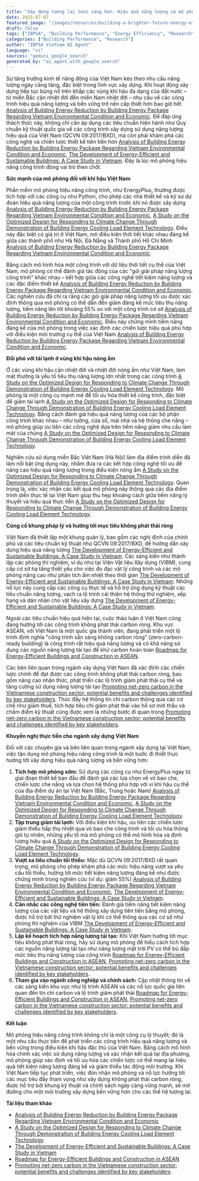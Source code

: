 ```yaml
---
title: "Xây dựng tương lai tươi sáng hơn: Hiệu quả năng lượng và mô phỏng trong lĩnh vực xây dựng tại Việt Nam"
date: 2025-07-07
featured_image: "/images/resources/building-a-brighter-future-energy-efficiency-and-simulation-in-vietnam.jpg"
draft: false
tags: ["IBPSA", "Building Performance", "Energy Efficiency", "Research", "Vietnam", "Automated Content"]
categories: ["Building Performance", "Research"]
author: "IBPSA Vietnam AI Agent"
language: "vi"
sources: "gemini_google_search"
generated_by: "ai_agent_with_google_search"
---
```

Sự tăng trưởng kinh tế năng động của Việt Nam kéo theo nhu cầu năng lượng ngày càng tăng, đặc biệt trong lĩnh vực xây dựng. Khi hoạt động xây dựng tiếp tục bùng nổ trên khắp các vùng khí hậu đa dạng của đất nước – từ miền Bắc cận nhiệt đới đến miền Nam nhiệt đới – nhu cầu về các công trình hiệu quả năng lượng và bền vững trở nên cấp thiết hơn bao giờ hết [Analysis of Building Energy Reduction by Building Energy Package Regarding Vietnam Environmental Condition and Economic](https://vertexaisearch.cloud.google.com/grounding-api-redirect/AUZIYQHENw98iiQq3uqcraASq2-aaPN5LG8Ih3bWV3qxAl7iQm7yQcIwX0ku_XVWxP7Br53QjcsbbvBoF5zff7vgMS7grGSSe29obLv2VUbqDcEZMRUQ6zBGOXIiwjhrlJGugPMYwEU=). Để đáp ứng thách thức này, không chỉ cần áp dụng các tiêu chuẩn hiện hành như Quy chuẩn kỹ thuật quốc gia về các công trình xây dựng sử dụng năng lượng hiệu quả của Việt Nam (QCVN 09:2017/BXD), mà còn phải khám phá các công nghệ và chiến lược thiết kế tiên tiến hơn [Analysis of Building Energy Reduction by Building Energy Package Regarding Vietnam Environmental Condition and Economic](https://vertexaisearch.cloud.google.com/grounding-api-redirect/AUZIYQHENw98iiQq3uqcraASq2-aaPN5LG8Ih3bWV3qxAl7iQm7yQcIwX0ku_XVWxP7Br53QjcsbbvBoF5zff7vgMS7grGSSe29obLv2VUbqDcEZMRUQ6zBGOXIiwjhrlJGugPMYwEU=), [The Development of Energy-Efficient and Sustainable Buildings: A Case Study in Vietnam](https://vertexaisearch.cloud.google.com/grounding-api-redirect/AUZIYQEPfblf9mUXErozJD4C8Ieb9OWWaEEquxBJ9-VnszZTWniv0lcfzjkw_pUz6o5lJPH6c2armLNXhda-4yqtCvVVblGOHT_jC_NyjZ7FHu3oulZ2VKKZgxMSUiwWlCZTNFMBQrdj_ZuMFrEH4f9mzxVfjtGAxL5dVZXc3HGLkOAYUZJvwagLLWwuzlsK26gWTLcVYhyMBSktRKpJCbBG8exj4Nm18wIXbA7oT5Zo10p1jqeCcsUTqYXZxCcjrkmWRhhQ0o-tU=). Đây là lúc mô phỏng hiệu năng công trình đóng vai trò then chốt.

**Sức mạnh của mô phỏng đối với khí hậu Việt Nam**

Phần mềm mô phỏng hiệu năng công trình, như EnergyPlus, thường được tích hợp với các công cụ như Python, cho phép các nhà thiết kế và kỹ sư dự đoán hiệu quả năng lượng của một công trình *trước khi* nó được xây dựng [Analysis of Building Energy Reduction by Building Energy Package Regarding Vietnam Environmental Condition and Economic](https://vertexaisearch.cloud.google.com/grounding-api-redirect/AUZIYQHENw98iiQq3uqcraASq2-aaPN5LG8Ih3bWV3qxAl7iQm7yQcIwX0ku_XVWxP7Br53QjcsbbvBoF5zff7vgMS7grGSSe29obLv2VUbqDcEZMRUQ6zBGOXIiwjhrlJGugPMYwEU=), [A Study on the Optimized Design for Responding to Climate Change Through Demonstration of Building Energy Cooling Load Element Technology](https://vertexaisearch.cloud.google.com/grounding-api-redirect/AUZIYQEqrHGq0CWbBKct7Iq3AWkKFfRA02MHRBWj4a56CG3BNqa67YbGPWZfZB4H0P-H4PNwsEhOthiDIso0csvwaWi6VwCd56h3hRrD42Bwsc9CzjqcbPuA3Xxu1NWFbNeKdkBdVQ_p). Điều này đặc biệt có giá trị ở Việt Nam, nơi điều kiện thời tiết khác nhau đáng kể giữa các thành phố như Hà Nội, Đà Nẵng và Thành phố Hồ Chí Minh [Analysis of Building Energy Reduction by Building Energy Package Regarding Vietnam Environmental Condition and Economic](https://vertexaisearch.cloud.google.com/grounding-api-redirect/AUZIYQHENw98iiQq3uqcraASq2-aaPN5LG8Ih3bWV3qxAl7iQm7yQcIwX0ku_XVWxP7Br53QjcsbbvBoF5zff7vgMS7grGSSe29obLv2VUbqDcEZMRUQ6zBGOXIiwjhrlJGugPMYwEU=).

Bằng cách mô hình hóa một công trình với dữ liệu thời tiết cụ thể của Việt Nam, mô phỏng có thể đánh giá tác động của các "gói giải pháp năng lượng công trình" khác nhau – kết hợp giữa các công nghệ tiết kiệm năng lượng và các đặc điểm thiết kế [Analysis of Building Energy Reduction by Building Energy Package Regarding Vietnam Environmental Condition and Economic](https://vertexaisearch.cloud.google.com/grounding-api-redirect/AUZIYQHENw98iiQq3uqcraASq2-aaPN5LG8Ih3bWV3qxAl7iQm7yQcIwX0ku_XVWxP7Br53QjcsbbvBoF5zff7vgMS7grGSSe29obLv2VUbqDcEZMRUQ6zBGOXIiwjhrlJGugPMYwEU=). Các nghiên cứu đã chỉ ra rằng các gói giải pháp năng lượng tối ưu được xác định thông qua mô phỏng có thể dẫn đến giảm đáng kể mức tiêu thụ năng lượng, tiềm năng lên tới khoảng 55% so với một công trình cơ sở [Analysis of Building Energy Reduction by Building Energy Package Regarding Vietnam Environmental Condition and Economic](https://vertexaisearch.cloud.google.com/grounding-api-redirect/AUZIYQHENw98iiQq3uqcraASq2-aaPN5LG8Ih3bWV3qxAl7iQm7yQcIwX0ku_XVWxP7Br53QjcsbbvBoF5zff7vgMS7grGSSe29obLv2VUbqDcEZMRUQ6zBGOXIiwjhrlJGugPMYwEU=). Điều này chứng minh tiềm năng đáng kể của mô phỏng trong việc xác định các chiến lược hiệu quả phù hợp với điều kiện môi trường cụ thể của Việt Nam [Analysis of Building Energy Reduction by Building Energy Package Regarding Vietnam Environmental Condition and Economic](https://vertexaisearch.cloud.google.com/grounding-api-redirect/AUZIYQHENw98iiQq3uqcraASq2-aaPN5LG8Ih3bWV3qxAl7iQm7yQcIwX0ku_XVWxP7Br53QjcsbbvBoF5zff7vgMS7grGSSe29obLv2VUbqDcEZMRUQ6zBGOXIiwjhrlJGugPMYwEU=).

**Đối phó với tải lạnh ở vùng khí hậu nóng ẩm**

Ở các vùng khí hậu cận nhiệt đới và nhiệt đới nóng ẩm như Việt Nam, làm mát thường là yếu tố tiêu thụ năng lượng lớn nhất trong các công trình [A Study on the Optimized Design for Responding to Climate Change Through Demonstration of Building Energy Cooling Load Element Technology](https://vertexaisearch.cloud.google.com/grounding-api-redirect/AUZIYQEqrHGq0CWbBKct7Iq3AWkKFfRA02MHRBWj4a56CG3BNqa67YbGPWZfZB4H0P-H4PNwsEhOthiDIso0csvwaWi6VwCd56h3hRrD42Bwsc9CzjqcbPuA3Xxu1NWFbNeKdkBdVQ_p). Mô phỏng là một công cụ mạnh mẽ để tối ưu hóa thiết kế công trình, đặc biệt để giảm tải lạnh [A Study on the Optimized Design for Responding to Climate Change Through Demonstration of Building Energy Cooling Load Element Technology](https://vertexaisearch.cloud.google.com/grounding-api-redirect/AUZIYQEqrHGq0CWbBKct7Iq3AWkKFfRA02MHRBWj4a56CG3BNqa67YbGPWZfZB4H0P-H4PNwsEhOthiDIso0csvwaWi6VwCd56h3hRrD42Bwsc9CzjqcbPuA3Xxu1NWFbNeKdkBdVQ_p). Bằng cách đánh giá hiệu quả năng lượng của các bộ phận công trình khác nhau – như tường, cửa sổ, mái nhà và hệ thống che nắng – mô phỏng giúp ưu tiên các công nghệ dựa trên tiềm năng giảm nhu cầu làm mát của chúng [A Study on the Optimized Design for Responding to Climate Change Through Demonstration of Building Energy Cooling Load Element Technology](https://vertexaisearch.cloud.google.com/grounding-api-redirect/AUZIYQEqrHGq0CWbBKct7Iq3AWkKFfRA02MHRBWj4a56CG3BNqa67YbGPWZfZB4H0P-H4PNwsEhOthiDIso0csvwaWi6VwCd56h3hRrD42Bwsc9CzjqcbPuA3Xxu1NWFbNeKdkBdVQ_p).

Nghiên cứu sử dụng miền Bắc Việt Nam (Hà Nội) làm địa điểm trình diễn đã làm nổi bật ứng dụng này, nhằm đưa ra các kết hợp công nghệ tối ưu để nâng cao hiệu quả năng lượng trong điều kiện nóng ẩm [A Study on the Optimized Design for Responding to Climate Change Through Demonstration of Building Energy Cooling Load Element Technology](https://vertexaisearch.cloud.google.com/grounding-api-redirect/AUZIYQEqrHGq0CWbBKct7Iq3AWkKFfRA02MHRBWj4a56CG3BNqa67YbGPWZfZB4H0P-H4PNwsEhOthiDIso0csvwaWi6VwCd56h3hRrD42Bwsc9CzjqcbPuA3Xxu1NWFbNeKdkBdVQ_p). Quan trọng là, việc xác nhận các kết quả mô phỏng này thông qua các địa điểm trình diễn thực tế tại Việt Nam giúp thu hẹp khoảng cách giữa tiềm năng lý thuyết và hiệu quả thực tiễn [A Study on the Optimized Design for Responding to Climate Change Through Demonstration of Building Energy Cooling Load Element Technology](https://vertexaisearch.cloud.google.com/grounding-api-redirect/AUZIYQEqrHGq0CWbBKct7Iq3AWkKFfRA02MHRBWj4a56CG3BNqa67YbGPWZfZB4H0P-H4PNwsEhOthiDIso0csvwaWi6VwCd56h3hRrD42Bwsc9CzjqcbPuA3Xxu1NWFbNeKdkBdVQ_p).

**Củng cố khung pháp lý và hướng tới mục tiêu không phát thải ròng**

Việt Nam đã thiết lập một khung quản lý, bao gồm các nghị định của chính phủ và các tiêu chuẩn kỹ thuật như QCVN 09:2017/BXD, để hướng dẫn xây dựng hiệu quả năng lượng [The Development of Energy-Efficient and Sustainable Buildings: A Case Study in Vietnam](https://vertexaisearch.cloud.google.com/grounding-api-redirect/AUZIYQEPfblf9mUXErozJD4C8Ieb9OWWaEEquxBJ9-VnszZTWniv0lcfzjkw_pUz6o5lJPH6c2armLNXhda-4yqtCvVVblGOHT_jC_NyjZ7FHu3oulZ2VKKZgxMSUiwWlCZTNFMBQrdj_ZuMFrEH4f9mzxVfjtGAxL5dVZXc3HGLkOAYUZJvwagLLWwuzlsK26gWTLcVYhyMBSktRKpJCbBG8exj4Nm18wIXbA7oT5Zo10p1jqeCcsUTqYXZxCcjrkmWRhhQ0o-tU=). Các sáng kiến như thành lập các phòng thí nghiệm, ví dụ như tại Viện Vật liệu Xây dựng (VIBM), cung cấp cơ sở hạ tầng thiết yếu cho việc đo đạc vật lý công trình và các mô phỏng nâng cao như phân tích ẩm nhiệt theo thời gian [The Development of Energy-Efficient and Sustainable Buildings: A Case Study in Vietnam](https://vertexaisearch.cloud.google.com/grounding-api-redirect/AUZIYQEPfblf9mUXErozJD4C8Ieb9OWWaEEquxBJ9-VnszZTWniv0lcfzjkw_pUz6o5lJPH6c2armLNXhda-4yqtCvVVblGOHT_jC_NyjZ7FHu3oulZ2VKKZgxMSUiwWlCZTNFMBQrdj_ZuMFrEH4f9mzxVfjtGAxL5dVZXc3HGLkOAYUZJvwagLLWwuzlsK26gWTLcVYhyMBSktRKpJCbBG8exj4Nm18wIXbA7oT5Zo10p1jqeCcsUTqYXZxCcjrkmWRhhQ0o-tU=). Những nỗ lực này cung cấp các công cụ thực tế và hỗ trợ ứng dụng kỹ thuật các tiêu chuẩn năng lượng, vạch ra lộ trình cải thiện hệ thống thử nghiệm, xếp hạng và dán nhãn cho vật liệu xây dựng [The Development of Energy-Efficient and Sustainable Buildings: A Case Study in Vietnam](https://vertexaisearch.cloud.google.com/grounding-api-redirect/AUZIYQEPfblf9mUXErozJD4C8Ieb9OWWaEEquxBJ9-VnszZTWniv0lcfzjkw_pUz6o5lJPH6c2armLNXhda-4yqtCvVVblGOHT_jC_NyjZ7FHu3oulZ2VKKZgxMSUiwWlCZTNFMBQrdj_ZuMFrEH4f9mzxVfjtGAxL5dVZXc3HGLkOAYUZJvwagLLWwuzlsK26gWTLcVYhyMBSktRKpJCbBG8exj4Nm18wIXbA7oT5Zo10p1jqeCcsUTqYXZxCcjrkmWRhhQ0o-tU=).

Ngoài các tiêu chuẩn hiệu quả hiện tại, cuộc thảo luận ở Việt Nam cũng đang hướng tới các công trình không phát thải carbon ròng. Khu vực ASEAN, với Việt Nam là một quốc gia thành viên, đang phát triển một lộ trình định nghĩa "công trình sẵn sàng không carbon ròng" (zero-carbon-ready building) là công trình rất hiệu quả năng lượng và có khả năng sử dụng các nguồn năng lượng tái tạo để khử carbon hoàn toàn [Roadmap for Energy-Efficient Buildings and Construction in ASEAN](https://vertexaisearch.cloud.google.com/grounding-api-redirect/AUZIYQHAWYmD53g_ANaXmHpCDs1tkhXlUCLc-o9PgbOya-tpVRc7LpiqxS-S42NeHiM4kcF7jiOSkIZQ7obk46wwQLCjQpt8XberParRHdRDplZ3FFLEREc93EThH-o_4OuO53ml4xGtVLm6xBtHF-kVQVGKqrh796Rijx6juHRDvNU38o5MuDjUUjyPwk7PefEw4vjQ3h2vLzVW-n2AyE3yJ39ecOzXGVR39yAvijGfUgtw7n9ERbpdvrWpxTn0pMyjOo_4nUmFPEbUV9K6wWSPXpaE0ik5KxR8YImEikgNaqldW04nDxkw-YLabOWlWmIXQKwhUNsbx231).

Các bên liên quan trong ngành xây dựng Việt Nam đã xác định các chiến lược chính để đạt được các công trình không phát thải carbon ròng, bao gồm nâng cao nhận thức, phát triển các lộ trình giảm phát thải cụ thể và tăng cường sử dụng năng lượng tái tạo [Promoting net-zero carbon in the Vietnamese construction sector: potential benefits and challenges identified by key stakeholders](https://vertexaisearch.cloud.google.com/grounding-api-redirect/AUZIYQFcCJMjM5tpS9coFjAZ41FKS1FzmVYmL9oRYbmGErfz0aB1JCgIKy_JSGL3Ec5M8Ptow3vj1YjpG8bDC8wvWFkQsleSg3mbz_N5xyeOTjvfkdzZVWxeT1r_GRY6ohv2xDiLvxMkF9pGv1UBjb5rlrvvUE_k4chhp0_nK3pldTj4cHSG1cq5RATkiaBdLZmSPxBKP5v0dBJTvO_al8FRVauTj3LGPYxHGpR4n7EPkUJHpt2DlL5JXK_TPP97A-Y6x-jKh3-CpiPSrRhQYrmtyaGSknmDnfPJaPKesi-Wy4s7bHKyLS3EJ_zgclv8VViFd5RfpqgO4u_r76SJ6moP3X3EULlemaqujwJ133SU9Io=). Thúc đẩy hệ thống tín chỉ carbon thông qua các cơ chế như giảm thuế, tích hợp tiêu chí giảm phát thải vào hồ sơ mời thầu và chấm điểm kỹ thuật cũng được xem là những bước đi quan trọng [Promoting net-zero carbon in the Vietnamese construction sector: potential benefits and challenges identified by key stakeholders](https://vertexaisearch.cloud.google.com/grounding-api-redirect/AUZIYQFcCJMjM5tpS9coFjAZ41FKS1FzmVYmL9oRYbmGErfz0aB1JCgIKy_JSGL3Ec5M8Ptow3vj1YjpG8bDC8wvWFkQsleSg3mbz_N5xyeOTjvfkdzZVWxeT1r_GRY6ohv2xDiLvxMkF9pGv1UBjb5rlrvvUE_k4chhp0_nK3pldTj4cHSG1cq5RATkiaBdLZmSPxBKP5v0dBJTvO_al8FRVauTj3LGPYxHGpR4n7EPkUJHpt2DlL5JXK_TPP97A-Y6x-jKh3-CpiPSrRhQYrmtyaGSknmDnfPJaPKesi-Wy4s7bHKyLS3EJ_zgclv8VViFd5RfpqgO4u_r76SJ6moP3X3EULlemaqujwJ133SU9Io=).

**Khuyến nghị thực tiễn cho ngành xây dựng Việt Nam**

Đối với các chuyên gia và bên liên quan trong ngành xây dựng tại Việt Nam, việc tận dụng mô phỏng hiệu năng công trình là một bước đi thiết thực hướng tới xây dựng hiệu quả năng lượng và bền vững hơn:

1.  **Tích hợp mô phỏng sớm:** Sử dụng các công cụ như EnergyPlus ngay từ giai đoạn thiết kế ban đầu để đánh giá các lựa chọn về vỏ bao che, chiến lược che nắng và lựa chọn hệ thống phù hợp với vi khí hậu cụ thể của địa điểm dự án tại Việt Nam (Bắc, Trung hoặc Nam) [Analysis of Building Energy Reduction by Building Energy Package Regarding Vietnam Environmental Condition and Economic](https://vertexaisearch.cloud.google.com/grounding-api-redirect/AUZIYQHENw98iiQq3uqcraASq2-aaPN5LG8Ih3bWV3qxAl7iQm7yQcIwX0ku_XVWxP7Br53QjcsbbvBoF5zff7vgMS7grGSSe29obLv2VUbqDcEZMRUQ6zBGOXIiwjhrlJGugPMYwEU=), [A Study on the Optimized Design for Responding to Climate Change Through Demonstration of Building Energy Cooling Load Element Technology](https://vertexaisearch.cloud.google.com/grounding-api-redirect/AUZIYQEqrHGq0CWbBKct7Iq3AWkKFfRA02MHRBWj4a56CG3BNqa67YbGPWZfZB4H0P-H4PNwsEhOthiDIso0csvwaWi6VwCd56h3hRrD42Bwsc9CzjqcbPuA3Xxu1NWFbNeKdkBdVQ_p).
2.  **Tập trung giảm tải lạnh:** Với điều kiện khí hậu, ưu tiên các chiến lược giảm thiểu hấp thụ nhiệt qua vỏ bao che công trình và tối ưu hóa thông gió tự nhiên, những yếu tố mà mô phỏng có thể mô hình hóa và định lượng hiệu quả [A Study on the Optimized Design for Responding to Climate Change Through Demonstration of Building Energy Cooling Load Element Technology](https://vertexaisearch.cloud.google.com/grounding-api-redirect/AUZIYQEqrHGq0CWbBKct7Iq3AWkKFfRA02MHRBWj4a56CG3BNqa67YbGPWZfZB4H0P-H4PNwsEhOthiDIso0csvwaWi6VwCd56h3hRrD42Bwsc9CzjqcbPuA3Xxu1NWFbNeKdkBdVQ_p).
3.  **Vượt xa tiêu chuẩn tối thiểu:** Mặc dù QCVN 09:2017/BXD rất quan trọng, mô phỏng cho phép khám phá các mức hiệu năng vượt xa yêu cầu tối thiểu, hướng tới mức tiết kiệm năng lượng đáng kể như được chứng minh trong nghiên cứu (ví dụ: giảm 55%) [Analysis of Building Energy Reduction by Building Energy Package Regarding Vietnam Environmental Condition and Economic](https://vertexaisearch.cloud.google.com/grounding-api-redirect/AUZIYQHENw98iiQq3uqcraASq2-aaPN5LG8Ih3bWV3qxAl7iQm7yQcIwX0ku_XVWxP7Br53QjcsbbvBoF5zff7vgMS7grGSSe29obLv2VUbqDcEZMRUQ6zBGOXIiwjhrlJGugPMYwEU=), [The Development of Energy-Efficient and Sustainable Buildings: A Case Study in Vietnam](https://vertexaisearch.cloud.google.com/grounding-api-redirect/AUZIYQEPfblf9mUXErozJD4C8Ieb9OWWaEEquxBJ9-VnszZTWniv0lcfzjkw_pUz6o5lJPH6c2armLNXhda-4yqtCvVVblGOHT_jC_NyjZ7FHu3oulZ2VKKZgxMSUiwWlCZTNFMBQrdj_ZuMFrEH4f9mzxVfjtGAxL5dVZXc3HGLkOAYUZJvwagLLWwuzlsK26gWTLcVYhyMBSktRKpJCbBG8exj4Nm18wIXbA7oT5Zo10p1jqeCcsUTqYXZxCcjrkmWRhhQ0o-tU=).
4.  **Cân nhắc các công nghệ tiên tiến:** Đánh giá tiềm năng tiết kiệm năng lượng của các vật liệu và hệ thống xây dựng tiên tiến bằng mô phỏng, được hỗ trợ bởi thử nghiệm vật lý khi có thể thông qua các cơ sở như phòng thí nghiệm của VIBM [The Development of Energy-Efficient and Sustainable Buildings: A Case Study in Vietnam](https://vertexaisearch.cloud.google.com/grounding-api-redirect/AUZIYQEPfblf9mUXErozJD4C8Ieb9OWWaEEquxBJ9-VnszZTWniv0lcfzjkw_pUz6o5lJPH6c2armLNXhda-4yqtCvVVblGOHT_jC_NyjZ7FHu3oulZ2VKKZgxMSUiwWlCZTNFMBQrdj_ZuMFrEH4f9mzxVfjtGAxL5dVZXc3HGLkOAYUZJvwagLLWwuzlsK26gWTLcVYhyMBSktRKpJCbBG8exj4Nm18wIXbA7oT5Zo10p1jqeCcsUTqYXZxCcjrkmWRhhQ0o-tU=).
5.  **Lập kế hoạch tích hợp năng lượng tái tạo:** Khi Việt Nam hướng tới mục tiêu không phát thải ròng, hãy sử dụng mô phỏng để hiểu cách tích hợp các nguồn năng lượng tái tạo như năng lượng mặt trời PV có thể bù đắp mức tiêu thụ năng lượng của công trình [Roadmap for Energy-Efficient Buildings and Construction in ASEAN](https://vertexaisearch.cloud.google.com/grounding-api-redirect/AUZIYQHAWYmD53g_ANaXmHpCDs1tkhXlUCLc-o9PgbOya-tpVRc7LpiqxS-S42NeHiM4kcF7jiOSkIZQ7obk46wwQLCjQpt8XberParRHdRDplZ3FFLEREc93EThH-o_4OuO53ml4xGtVLc6xBtHF-kVQVGKqrh796Rijx6juHRDvNU38o5MuDjUUjyPwk7PefEw4vjQ3h2vLzVW-n2AyE3yJ39ecOzXGVR39yAvijGfUgtw7n9ERbpdvrWpxTn0pMyjOo_4nUmFPEbUV9K6wWSPXpaE0ik5KxR8YImEikgNaqldW04nDxkw-YLabOWlWmIXQKwhUNsbx231), [Promoting net-zero carbon in the Vietnamese construction sector: potential benefits and challenges identified by key stakeholders](https://vertexaisearch.cloud.google.com/grounding-api-redirect/AUZIYQFcCJMjM5tpS9coFjAZ41FKS1FzmVYmL9oRYbmGErfz0aB1JCgIKy_JSGL3Ec5M8Ptow3vj1YjpG8bDC8wvWFkQsleSg3mbz_N5xyeOTjvfkdzZVWxeT1r_GRY6ohv2xDiLvxMkF9pGv1UBjb5rlrvvUE_k4chhp0_nK3pldTj4cHSG1cq5RATkiaBdLZmSPxBKP5v0dBJTvO_al8FRVauTj3LGPYxHGpR4n7EPkUJHpt2DlL5JXK_TPP97A-Y6x-jKh3-CpiPSrRhQYrmtyaGSknmDnfPJaPKesi-Wy4s7bHKyLS3EJ_zgclv8VViFd5RfpqgO4u_r76SJ6moP3X3EULlemaqujwJ133SU9Io=).
6.  **Tham gia vào ngành công nghiệp và chính sách:** Cập nhật thông tin về các sáng kiến khu vực như lộ trình ASEAN và các nỗ lực quốc gia liên quan đến tín chỉ carbon và lộ trình giảm phát thải [Roadmap for Energy-Efficient Buildings and Construction in ASEAN](https://vertexaisearch.cloud.google.com/grounding-api-redirect/AUZIYQHAWYmD53g_ANaXmHpCDs1tkhXlUCLc-o9PgbOya-tpVRc7LpiqxS-S42NeHiM4kcF7jiOSkIZQ7obk46wwQLCjQpt8XberParRHdRDplZ3FFLEREc93EThH-o_4OuO53ml4xGtVLc6xBtHF-kVQVGKqrh796Rijx6juHRDvNU38o5MuDjUUjyPwk7PefEw4vjQ3h2vLzVW-n2AyE3yJ39ecOzXGVR39yAvijGfUgtw7n9ERbpdvrWpxTn0pMyjOo_4nUmFPEbUV9K6wWSPXpaE0ik5KxR8YImEikgNaqldW04nDxkw-YLabOWlWmIXQKwhUNsbx231), [Promoting net-zero carbon in the Vietnamese construction sector: potential benefits and challenges identified by key stakeholders](https://vertexaisearch.cloud.google.com/grounding-api-redirect/AUZIYQFcCJMjM5tpS9coFjAZ41FKS1FzmVYmL9oRYbmGErfz0aB1JCgIKy_JSGL3Ec5M8Ptow3vj1YjpG8bDC8wvWFkQsleSg3mbz_N5xyeOTjvfkdzZVWxeT1r_GRY6ohv2xDiLvxMkF9pGv1UBjb5rlrvvUE_k4chhp0_nK3pldTj4cHSG1cq5RATkiaBdLZmSPxBKP5v0dBJTvO_al8FRVauTj3LGPYxHGpR4n7EPkUJHpt2DlL5JXK_TPP97A-Y6x-jKh3-CpiPSrRhQYrmtyaGSknmDnfPJaPKesi-Wy4s7bHKyLS3EJ_zgclv8VViFd5RfpqgO4u_r76SJ6moP3X3EULlemaqujwJ133SU9Io=).

**Kết luận**

Mô phỏng hiệu năng công trình không chỉ là một công cụ lý thuyết; đó là một nhu cầu thực tiễn để phát triển các công trình hiệu quả năng lượng và bền vững trong điều kiện khí hậu đặc thù của Việt Nam. Bằng cách mô hình hóa chính xác việc sử dụng năng lượng và xác nhận kết quả tại địa phương, mô phỏng giúp xác định và tối ưu hóa các chiến lược có thể mang lại hiệu quả tiết kiệm năng lượng đáng kể và giảm thiểu tác động môi trường. Khi Việt Nam tiếp tục phát triển, việc đón nhận mô phỏng và nỗ lực hướng tới các mục tiêu đầy tham vọng như xây dựng không phát thải carbon ròng, được hỗ trợ bởi khung kỹ thuật và chính sách ngày càng vững mạnh, sẽ mở đường cho một môi trường xây dựng bền vững hơn cho các thế hệ tương lai.

**Tài liệu tham khảo**

*   [Analysis of Building Energy Reduction by Building Energy Package Regarding Vietnam Environmental Condition and Economic](https://vertexaisearch.cloud.google.com/grounding-api-redirect/AUZIYQHENw98iiQq3uqcraASq2-aaPN5LG8Ih3bWV3qxAl7iQm7yQcIwX0ku_XVWxP7Br53QjcsbbvBoF5zff7vgMS7grGSSe29obLv2VUbqDcEZMRUQ6zBGOXIiwjhrlJGugPMYwEU=)
*   [A Study on the Optimized Design for Responding to Climate Change Through Demonstration of Building Energy Cooling Load Element Technology](https://vertexaisearch.cloud.google.com/grounding-api-redirect/AUZIYQEqrHGq0CWbBKct7Iq3AWkKFfRA02MHRBWj4a56CG3BNqa67YbGPWZfZB4H0P-H4PNwsEhOthiDIso0csvwaWi6VwCd56h3hRrD42Bwsc9CzjqcbPuA3Xxu1NWFbNeKdkBdVQ_p)
*   [The Development of Energy-Efficient and Sustainable Buildings: A Case Study in Vietnam](https://vertexaisearch.cloud.google.com/grounding-api-redirect/AUZIYQEPfblf9mUXErozJD4C8Ieb9OWWaEEquxBJ9-VnszZTWniv0lcfzjkw_pUz6o5lJPH6c2armLNXhda-4yqtCvVVblGOHT_jC_NyjZ7FHu3oulZ2VKKZgxMSUiwWlCZTNFMBQrdj_ZuMFrEH4f9mzxVfjtGAxL5dVZXc3HGLkOAYUZJvwagLLWwuzlsK26gWTLcVYhyMBSktRKpJCbBG8exj4Nm18wIXbA7oT5Zo10p1jqeCcsUTqYXZxCcjrkmWRhhQ0o-tU=)
*   [Roadmap for Energy-Efficient Buildings and Construction in ASEAN](https://vertexaisearch.cloud.google.com/grounding-api-redirect/AUZIYQHAWYmD53g_ANaXmHpCDs1tkhXlUCLc-o9PgbOya-tpVRc7LpiqxS-S42NeHiM4kcF7jiOSkIZQ7obk46wwQLCjQpt8XberParRHdRDplZ3FFLEREc93EThH-o_4OuO53ml4xGtVLc6xBtHF-kVQVGKqrh796Rijx6juHRDvNU38o5MuDjUUjyPwk7PefEw4vjQ3h2vLzVW-n2AyE3yJ39ecOzXGVR39yAvijGfUgtw7n9ERbpdvrWpxTn0pMyjOo_4nUmFPEbUV9K6wWSPXpaE0ik5KxR8YImEikgNaqldW04nDxkw-YLabOWlWmIXQKwhUNsbx231)
*   [Promoting net-zero carbon in the Vietnamese construction sector: potential benefits and challenges identified by key stakeholders](https://vertexaisearch.cloud.google.com/grounding-api-redirect/AUZIYQFcCJMjM5tpS9coFjAZ41FKS1FzmVYmL9oRYbmGErfz0aB1JCgIKy_JSGL3Ec5M8Ptow3vj1YjpG8bDC8wvWFkQsleSg3mbz_N5xyeOTjvfkdzZVWxeT1r_GRY6ohv2xDiLvxMkF9pGv1UBjb5rlrvvUE_k4chhp0_nK3pldTj4cHSG1cq5RATkiaBdLZmSPxBKP5v0dBJTvO_al8FRVauTj3LGPYxHGpR4n7EPkUJHpt2DlL5JXK_TPP97A-Y6x-jKh3-CpiPSrRhQYrmtyaGSknmDnfPJaPKesi-Wy4s7bHKyLS3EJ_zgclv8VViFd5RfpqgO4u_r76SJ6moP3X3EULlemaqujwJ133SU9Io=)